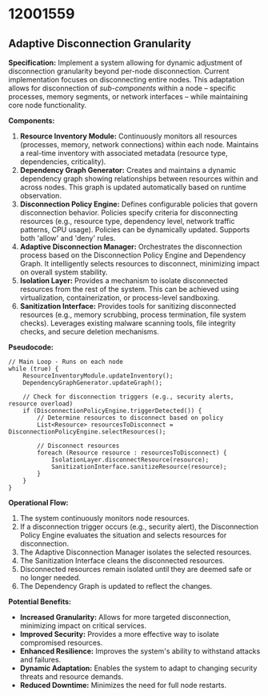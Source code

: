 # 12001559

## Adaptive Disconnection Granularity

**Specification:** Implement a system allowing for dynamic adjustment of disconnection granularity beyond per-node disconnection. Current implementation focuses on disconnecting entire nodes. This adaptation allows for disconnection of *sub-components* within a node – specific processes, memory segments, or network interfaces – while maintaining core node functionality.

**Components:**

1.  **Resource Inventory Module:** Continuously monitors all resources (processes, memory, network connections) within each node.  Maintains a real-time inventory with associated metadata (resource type, dependencies, criticality).
2.  **Dependency Graph Generator:** Creates and maintains a dynamic dependency graph showing relationships between resources within and across nodes.  This graph is updated automatically based on runtime observation.
3.  **Disconnection Policy Engine:**  Defines configurable policies that govern disconnection behavior. Policies specify criteria for disconnecting resources (e.g., resource type, dependency level, network traffic patterns, CPU usage). Policies can be dynamically updated.  Supports both 'allow' and 'deny' rules.
4.  **Adaptive Disconnection Manager:** Orchestrates the disconnection process based on the Disconnection Policy Engine and Dependency Graph. It intelligently selects resources to disconnect, minimizing impact on overall system stability.
5.  **Isolation Layer:** Provides a mechanism to isolate disconnected resources from the rest of the system.  This can be achieved using virtualization, containerization, or process-level sandboxing.
6.  **Sanitization Interface:**  Provides tools for sanitizing disconnected resources (e.g., memory scrubbing, process termination, file system checks). Leverages existing malware scanning tools, file integrity checks, and secure deletion mechanisms.

**Pseudocode:**

```
// Main Loop - Runs on each node
while (true) {
    ResourceInventoryModule.updateInventory();
    DependencyGraphGenerator.updateGraph();

    // Check for disconnection triggers (e.g., security alerts, resource overload)
    if (DisconnectionPolicyEngine.triggerDetected()) {
        // Determine resources to disconnect based on policy
        List<Resource> resourcesToDisconnect = DisconnectionPolicyEngine.selectResources();

        // Disconnect resources
        foreach (Resource resource : resourcesToDisconnect) {
            IsolationLayer.disconnectResource(resource);
            SanitizationInterface.sanitizeResource(resource);
        }
    }
}
```

**Operational Flow:**

1.  The system continuously monitors node resources.
2.  If a disconnection trigger occurs (e.g., security alert), the Disconnection Policy Engine evaluates the situation and selects resources for disconnection.
3.  The Adaptive Disconnection Manager isolates the selected resources.
4.  The Sanitization Interface cleans the disconnected resources.
5.  Disconnected resources remain isolated until they are deemed safe or no longer needed.
6.  The Dependency Graph is updated to reflect the changes.

**Potential Benefits:**

*   **Increased Granularity:** Allows for more targeted disconnection, minimizing impact on critical services.
*   **Improved Security:** Provides a more effective way to isolate compromised resources.
*   **Enhanced Resilience:** Improves the system's ability to withstand attacks and failures.
*   **Dynamic Adaptation:** Enables the system to adapt to changing security threats and resource demands.
*   **Reduced Downtime:** Minimizes the need for full node restarts.